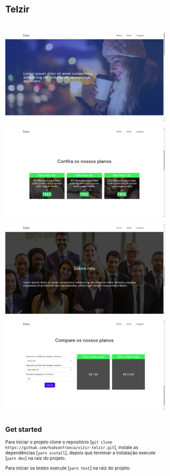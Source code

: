 # Telzir

<p>
<br/>
<br/>
<img src="images/1.png">
<br/>
<br/>
<img src="images/2.png">
<br/>
<br/>
<img src="images/3.png">
<br/>
<br/>
<img src="images/4.png">
<br/>
<br/>

## Get started

Para iniciar o projeto clone o repositório [`git clone https://github.com/hudsonfranca/vizir-telzir.git`], instale as dependências [`yarn install`], depois que terminar a instalação execute [`yarn dev`] na raiz do projeto.

Para iniciar os testes execute [`yarn test`] na raiz do projeto.

